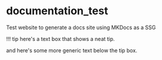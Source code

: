 # documentation_test
Test website to generate a docs site using MKDocs as a SSG

!!! tip
  here's a text box that shows a neat tip. 

and here's some more generic text below the tip box. 
